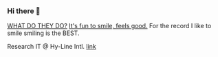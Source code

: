 ### Hi there 👋

<!--
**ben-newell/ben-newell** is a ✨ _special_ ✨ repository because its `README.md` (this file) appears on your GitHub profile.

Here are some ideas to get you started:

- 🔭 I’m currently working on ...
- 🌱 I’m currently learning ...
- 👯 I’m looking to collaborate on ...
- 🤔 I’m looking for help with ...
- 💬 Ask me about ...
- 📫 How to reach me: ...
- 😄 Pronouns: ...
- ⚡ Fun fact: ...
-->

[WHAT DO THEY DO?](https://youtu.be/hcRxFRgNpns?t=3576) [It's fun to smile, feels good.](https://youtu.be/zqnT4thTEow?t=69) For the record I like to smile smiling is the BEST. 

Research IT @ Hy-Line Intl. [link](https://www.hyline.com/)
